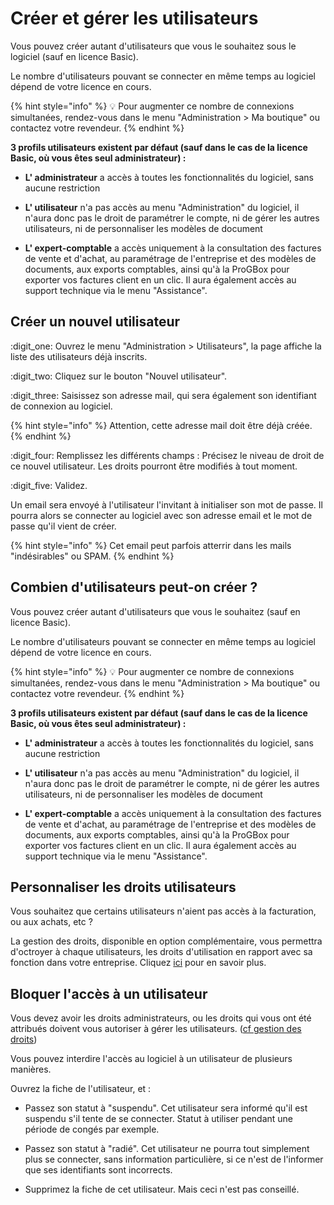 # Créer et gérer les utilisateurs



Vous pouvez créer autant d'utilisateurs que vous le souhaitez sous le logiciel (sauf en licence Basic).

Le nombre d'utilisateurs pouvant se connecter en même temps au logiciel dépend de votre licence en cours.

{% hint style="info" %}
:bulb: Pour augmenter ce nombre de connexions simultanées, rendez-vous dans le menu "Administration > Ma boutique" ou contactez votre revendeur.
{% endhint %}



**3 profils utilisateurs existent par défaut **(sauf dans le cas de la licence Basic, où vous êtes seul administrateur)** :**

*   **L' administrateur** a accès à toutes les fonctionnalités du logiciel, sans aucune restriction


*   **L' utilisateur** n'a pas accès au menu "Administration" du logiciel, il n'aura donc pas le droit de paramétrer le compte, ni de gérer les autres utilisateurs, ni de personnaliser les modèles de document


*   **L' expert-comptable** a accès uniquement à la consultation des factures de vente et d'achat, au paramétrage de l'entreprise et des modèles de documents, aux exports comptables, ainsi qu'à la ProGBox pour exporter vos factures client en un clic. Il aura également accès au support technique via le menu "Assistance".



## Créer un nouvel utilisateur

:digit_one: Ouvrez le menu "Administration > Utilisateurs", la page affiche la liste des utilisateurs déjà inscrits.

:digit_two: Cliquez sur le bouton "Nouvel utilisateur".

:digit_three: Saisissez son adresse mail, qui sera également son identifiant de connexion au logiciel. 

{% hint style="info" %}
Attention, cette adresse mail doit être déjà créée.
{% endhint %}

:digit_four: Remplissez les différents champs : Précisez le niveau de droit de ce nouvel utilisateur. Les droits pourront être modifiés à tout moment.

:digit_five: Validez.

Un email sera envoyé à l'utilisateur l'invitant à initialiser son mot de passe. Il pourra alors se connecter au logiciel avec son adresse email et le mot de passe qu'il vient de créer.

{% hint style="info" %}
Cet email peut parfois atterrir dans les mails "indésirables" ou SPAM.
{% endhint %}

## Combien d'utilisateurs peut-on créer ?

Vous pouvez créer autant d'utilisateurs que vous le souhaitez (sauf en licence Basic).

Le nombre d'utilisateurs pouvant se connecter en même temps au logiciel dépend de votre licence en cours.

{% hint style="info" %}
:bulb: Pour augmenter ce nombre de connexions simultanées, rendez-vous dans le menu "Administration > Ma boutique" ou contactez votre revendeur.
{% endhint %}



**3 profils utilisateurs existent par défaut **(sauf dans le cas de la licence Basic, où vous êtes seul administrateur)** :**

*   **L' administrateur** a accès à toutes les fonctionnalités du logiciel, sans aucune restriction


*   **L' utilisateur** n'a pas accès au menu "Administration" du logiciel, il n'aura donc pas le droit de paramétrer le compte, ni de gérer les autres utilisateurs, ni de personnaliser les modèles de document


* **L' expert-comptable** a accès uniquement à la consultation des factures de vente et d'achat, au paramétrage de l'entreprise et des modèles de documents, aux exports comptables, ainsi qu'à la ProGBox pour exporter vos factures client en un clic. Il aura également accès au support technique via le menu "Assistance".

## Personnaliser les droits utilisateurs



Vous souhaitez que certains utilisateurs n'aient pas accès à la facturation, ou aux achats, etc ?

La gestion des droits, disponible en option complémentaire, vous permettra d'octroyer à chaque utilisateurs, les droits d'utilisation en rapport avec sa fonction dans votre entreprise. Cliquez [ici](gestion-des-droits.md) pour en savoir plus.



## Bloquer l'accès à un utilisateur

Vous devez avoir les droits administrateurs, ou les droits qui vous ont été attribués doivent vous autoriser à gérer les utilisateurs. ([cf gestion des droits](gestion-des-droits.md))

Vous pouvez interdire l'accès au logiciel à un utilisateur de plusieurs manières.

Ouvrez la fiche de l'utilisateur, et :

*   Passez son statut à "suspendu". Cet utilisateur sera informé qu'il est suspendu s'il tente de se connecter. Statut à utiliser pendant une période de congés par exemple.


*   Passez son statut à "radié". Cet utilisateur ne pourra tout simplement plus se connecter, sans information particulière, si ce n'est de l'informer que ses identifiants sont incorrects.


* Supprimez la fiche de cet utilisateur. Mais ceci n'est pas conseillé.
